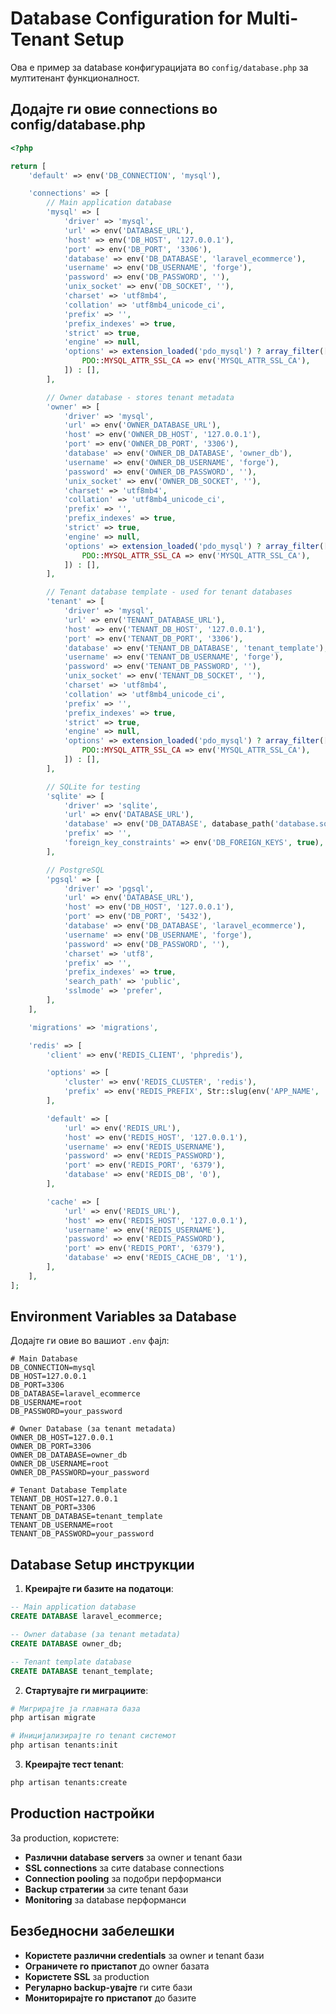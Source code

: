 # Database Configuration for Multi-Tenant Setup

Ова е пример за database конфигурацијата во `config/database.php` за мултитенант функционалност.

## Додајте ги овие connections во config/database.php

```php
<?php

return [
    'default' => env('DB_CONNECTION', 'mysql'),

    'connections' => [
        // Main application database
        'mysql' => [
            'driver' => 'mysql',
            'url' => env('DATABASE_URL'),
            'host' => env('DB_HOST', '127.0.0.1'),
            'port' => env('DB_PORT', '3306'),
            'database' => env('DB_DATABASE', 'laravel_ecommerce'),
            'username' => env('DB_USERNAME', 'forge'),
            'password' => env('DB_PASSWORD', ''),
            'unix_socket' => env('DB_SOCKET', ''),
            'charset' => 'utf8mb4',
            'collation' => 'utf8mb4_unicode_ci',
            'prefix' => '',
            'prefix_indexes' => true,
            'strict' => true,
            'engine' => null,
            'options' => extension_loaded('pdo_mysql') ? array_filter([
                PDO::MYSQL_ATTR_SSL_CA => env('MYSQL_ATTR_SSL_CA'),
            ]) : [],
        ],

        // Owner database - stores tenant metadata
        'owner' => [
            'driver' => 'mysql',
            'url' => env('OWNER_DATABASE_URL'),
            'host' => env('OWNER_DB_HOST', '127.0.0.1'),
            'port' => env('OWNER_DB_PORT', '3306'),
            'database' => env('OWNER_DB_DATABASE', 'owner_db'),
            'username' => env('OWNER_DB_USERNAME', 'forge'),
            'password' => env('OWNER_DB_PASSWORD', ''),
            'unix_socket' => env('OWNER_DB_SOCKET', ''),
            'charset' => 'utf8mb4',
            'collation' => 'utf8mb4_unicode_ci',
            'prefix' => '',
            'prefix_indexes' => true,
            'strict' => true,
            'engine' => null,
            'options' => extension_loaded('pdo_mysql') ? array_filter([
                PDO::MYSQL_ATTR_SSL_CA => env('MYSQL_ATTR_SSL_CA'),
            ]) : [],
        ],

        // Tenant database template - used for tenant databases
        'tenant' => [
            'driver' => 'mysql',
            'url' => env('TENANT_DATABASE_URL'),
            'host' => env('TENANT_DB_HOST', '127.0.0.1'),
            'port' => env('TENANT_DB_PORT', '3306'),
            'database' => env('TENANT_DB_DATABASE', 'tenant_template'),
            'username' => env('TENANT_DB_USERNAME', 'forge'),
            'password' => env('TENANT_DB_PASSWORD', ''),
            'unix_socket' => env('TENANT_DB_SOCKET', ''),
            'charset' => 'utf8mb4',
            'collation' => 'utf8mb4_unicode_ci',
            'prefix' => '',
            'prefix_indexes' => true,
            'strict' => true,
            'engine' => null,
            'options' => extension_loaded('pdo_mysql') ? array_filter([
                PDO::MYSQL_ATTR_SSL_CA => env('MYSQL_ATTR_SSL_CA'),
            ]) : [],
        ],

        // SQLite for testing
        'sqlite' => [
            'driver' => 'sqlite',
            'url' => env('DATABASE_URL'),
            'database' => env('DB_DATABASE', database_path('database.sqlite')),
            'prefix' => '',
            'foreign_key_constraints' => env('DB_FOREIGN_KEYS', true),
        ],

        // PostgreSQL
        'pgsql' => [
            'driver' => 'pgsql',
            'url' => env('DATABASE_URL'),
            'host' => env('DB_HOST', '127.0.0.1'),
            'port' => env('DB_PORT', '5432'),
            'database' => env('DB_DATABASE', 'laravel_ecommerce'),
            'username' => env('DB_USERNAME', 'forge'),
            'password' => env('DB_PASSWORD', ''),
            'charset' => 'utf8',
            'prefix' => '',
            'prefix_indexes' => true,
            'search_path' => 'public',
            'sslmode' => 'prefer',
        ],
    ],

    'migrations' => 'migrations',

    'redis' => [
        'client' => env('REDIS_CLIENT', 'phpredis'),

        'options' => [
            'cluster' => env('REDIS_CLUSTER', 'redis'),
            'prefix' => env('REDIS_PREFIX', Str::slug(env('APP_NAME', 'laravel'), '_').'_database_'),
        ],

        'default' => [
            'url' => env('REDIS_URL'),
            'host' => env('REDIS_HOST', '127.0.0.1'),
            'username' => env('REDIS_USERNAME'),
            'password' => env('REDIS_PASSWORD'),
            'port' => env('REDIS_PORT', '6379'),
            'database' => env('REDIS_DB', '0'),
        ],

        'cache' => [
            'url' => env('REDIS_URL'),
            'host' => env('REDIS_HOST', '127.0.0.1'),
            'username' => env('REDIS_USERNAME'),
            'password' => env('REDIS_PASSWORD'),
            'port' => env('REDIS_PORT', '6379'),
            'database' => env('REDIS_CACHE_DB', '1'),
        ],
    ],
];
```

## Environment Variables за Database

Додајте ги овие во вашиот `.env` фајл:

```env
# Main Database
DB_CONNECTION=mysql
DB_HOST=127.0.0.1
DB_PORT=3306
DB_DATABASE=laravel_ecommerce
DB_USERNAME=root
DB_PASSWORD=your_password

# Owner Database (за tenant metadata)
OWNER_DB_HOST=127.0.0.1
OWNER_DB_PORT=3306
OWNER_DB_DATABASE=owner_db
OWNER_DB_USERNAME=root
OWNER_DB_PASSWORD=your_password

# Tenant Database Template
TENANT_DB_HOST=127.0.0.1
TENANT_DB_PORT=3306
TENANT_DB_DATABASE=tenant_template
TENANT_DB_USERNAME=root
TENANT_DB_PASSWORD=your_password
```

## Database Setup инструкции

1. **Креирајте ги базите на податоци**:

```sql
-- Main application database
CREATE DATABASE laravel_ecommerce;

-- Owner database (за tenant metadata)
CREATE DATABASE owner_db;

-- Tenant template database
CREATE DATABASE tenant_template;
```

2. **Стартувајте ги миграциите**:

```bash
# Мигрирајте ја главната база
php artisan migrate

# Иницијализирајте го tenant системот
php artisan tenants:init
```

3. **Креирајте тест tenant**:

```bash
php artisan tenants:create
```

## Production настройки

За production, користете:

- **Различни database servers** за owner и tenant бази
- **SSL connections** за сите database connections
- **Connection pooling** за подобри перформанси
- **Backup стратегии** за сите tenant бази
- **Monitoring** за database перформанси

## Безбедносни забелешки

- **Користете различни credentials** за owner и tenant бази
- **Ограничете го пристапот** до owner базата
- **Користете SSL** за production
- **Регуларно backup-увајте** ги сите бази
- **Мониторирајте го пристапот** до базите
